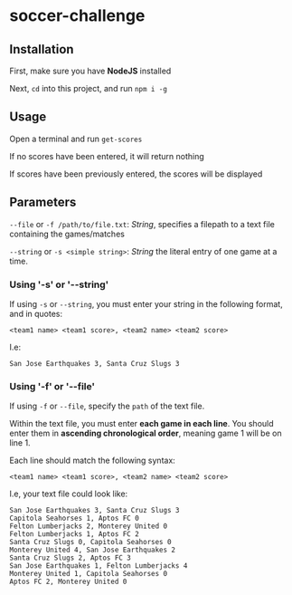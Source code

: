 # soccer-challenge

## Installation
First, make sure you have **NodeJS** installed

Next, `cd` into this project, and run `npm i -g`

## Usage

Open a terminal and run `get-scores`

If no scores have been entered, it will return nothing

If scores have been previously entered, the scores will be displayed

## Parameters

`--file` or `-f /path/to/file.txt`: *String*, specifies a filepath to a text file containing the games/matches

`--string` or `-s <simple string>`: *String* the literal entry of one game at a time.

### Using '-s' or '--string'

If using `-s` or `--string`, you must enter your string in the following format, and in quotes:

`<team1 name> <team1 score>, <team2 name> <team2 score>`

I.e: 

`San Jose Earthquakes 3, Santa Cruz Slugs 3`

### Using '-f' or '--file'

If using `-f` or `--file`, specify the `path` of the text file. 

Within the text file, you must enter **each game in each line**. You should enter them in **ascending chronological order**, meaning game 1 will be on line 1.

Each line should match the following syntax:

`<team1 name> <team1 score>, <team2 name> <team2 score>`

I.e, your text file could look like: 

```
San Jose Earthquakes 3, Santa Cruz Slugs 3
Capitola Seahorses 1, Aptos FC 0
Felton Lumberjacks 2, Monterey United 0
Felton Lumberjacks 1, Aptos FC 2
Santa Cruz Slugs 0, Capitola Seahorses 0
Monterey United 4, San Jose Earthquakes 2
Santa Cruz Slugs 2, Aptos FC 3
San Jose Earthquakes 1, Felton Lumberjacks 4
Monterey United 1, Capitola Seahorses 0
Aptos FC 2, Monterey United 0
```
